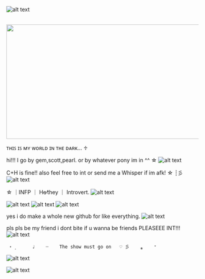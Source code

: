 ![alt text](https://64.media.tumblr.com/524d1b96add71d3d1543c24d01bd545c/804a182a7ca8e6a2-89/s2048x3072/cdb3a31ddefa0bb3761c76a92a13ce215105d760.pnj)

<p align="center">               
<img src="https://media.discordapp.net/attachments/1052873893028843574/1362994386731925606/Untitled280_20250418223255.png?ex=68046af1&is=68031971&hm=0cc7ba1de50771db9a77ca358ce9bec15088cef3c04ee325eeef1a9072200aef&=&format=webp&quality=lossless" width="900" height="300">
 
ᴛʜɪꜱ ɪꜱ ᴍʏ ᴡᴏʀʟᴅ ɪɴ ᴛʜᴇ ᴅᴀʀᴋ...          ♱  
 
 hi!!! I go by gem,scott,pearl. or by whatever pony im in ^^ ☆ ![alt text](https://64.media.tumblr.com/dc6cc0ab77f882b52cd3a800aaa2fe28/db7ce6708c01e3ab-fc/s75x75_c1/72ee01e8a2be1ef319cc5eed86d84dd6a9ccf2bf.gifv)

C+H is fine!! also feel free to int or send me a Whisper if im afk! ☆ ┆彡 ![alt text](https://pixels.crd.co/assets/images/gallery61/99df91a2.gif?v=99d3974e)

 ☆ ｜INFP ｜ He⁄they ｜ Introvert․ ![alt text](https://pixels.crd.co/assets/images/gallery13/43a650d3.gif?v=99d3974e)

  ![alt text](https://cdn.discordapp.com/emojis/1113872942758105168.webp?size=40&quality=lossless) ![alt text](https://cdn.discordapp.com/emojis/1113883125899083828.webp?size=40&quality=lossless)
     ![alt text](https://cdn.discordapp.com/emojis/1113883836699390012.webp?size=40&quality=lossless)
                     
 yes i do make a whole new github for like everything. ![alt text](https://pixels.crd.co/assets/images/gallery13/70b547cb.gif?v=99d3974e)
  
  pls pls be my friend i dont bite if u wanna be friends PLEASEEE INT!!! ![alt text](https://i.ibb.co/pb3jP7W/IMG-6364.gif)
   

     ⋆  ۪      ♩    ┈    The show must go on   ♡ 彡    ⁎    ⁺
![alt text](https://i.ibb.co/n3VrsDM/IMG-7161.gif)

![alt text](https://64.media.tumblr.com/16addfa05d4eb55bc220480c49018d9b/804a182a7ca8e6a2-35/s2048x3072/710b670fd4041c5ad2b3f938b2e5e7508c8c3a84.pnj)


